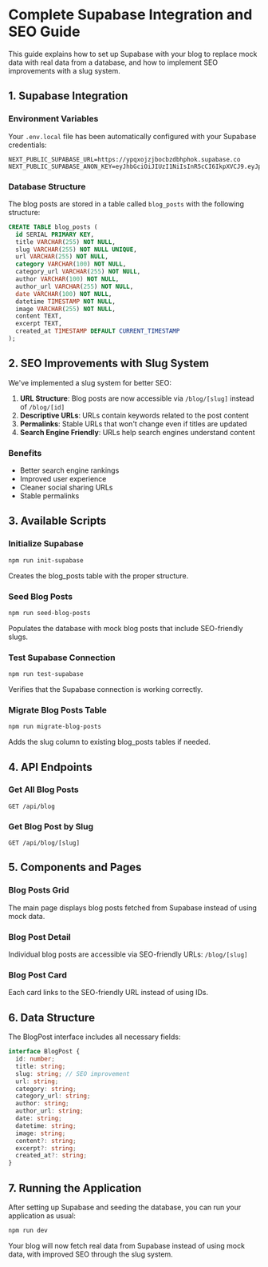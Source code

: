 # Complete Supabase Integration and SEO Guide

This guide explains how to set up Supabase with your blog to replace mock data with real data from a database, and how to implement SEO improvements with a slug system.

## 1. Supabase Integration

### Environment Variables

Your `.env.local` file has been automatically configured with your Supabase credentials:

```
NEXT_PUBLIC_SUPABASE_URL=https://ypqxojzjbocbzdbhphok.supabase.co
NEXT_PUBLIC_SUPABASE_ANON_KEY=eyJhbGciOiJIUzI1NiIsInR5cCI6IkpXVCJ9.eyJpc3MiOiJzdXBhYmFzZSIsInJlZiI6InlwcXhvanpqYm9jYnpkYmhwaG9rIiwicm9sZSI6ImFub24iLCJpYXQiOjE3NTcyNTUwMTUsImV4cCI6MjA3MjgzMTAxNX0.DYkTgwM4QTqXFldVPH2MLbQahUwuIrDyKMMNBZcoXnI
```

### Database Structure

The blog posts are stored in a table called `blog_posts` with the following structure:

```sql
CREATE TABLE blog_posts (
  id SERIAL PRIMARY KEY,
  title VARCHAR(255) NOT NULL,
  slug VARCHAR(255) NOT NULL UNIQUE,
  url VARCHAR(255) NOT NULL,
  category VARCHAR(100) NOT NULL,
  category_url VARCHAR(255) NOT NULL,
  author VARCHAR(100) NOT NULL,
  author_url VARCHAR(255) NOT NULL,
  date VARCHAR(100) NOT NULL,
  datetime TIMESTAMP NOT NULL,
  image VARCHAR(255) NOT NULL,
  content TEXT,
  excerpt TEXT,
  created_at TIMESTAMP DEFAULT CURRENT_TIMESTAMP
);
```

## 2. SEO Improvements with Slug System

We've implemented a slug system for better SEO:

1. **URL Structure**: Blog posts are now accessible via `/blog/[slug]` instead of `/blog/[id]`
2. **Descriptive URLs**: URLs contain keywords related to the post content
3. **Permalinks**: Stable URLs that won't change even if titles are updated
4. **Search Engine Friendly**: URLs help search engines understand content

### Benefits

- Better search engine rankings
- Improved user experience
- Cleaner social sharing URLs
- Stable permalinks

## 3. Available Scripts

### Initialize Supabase
```bash
npm run init-supabase
```
Creates the blog_posts table with the proper structure.

### Seed Blog Posts
```bash
npm run seed-blog-posts
```
Populates the database with mock blog posts that include SEO-friendly slugs.

### Test Supabase Connection
```bash
npm run test-supabase
```
Verifies that the Supabase connection is working correctly.

### Migrate Blog Posts Table
```bash
npm run migrate-blog-posts
```
Adds the slug column to existing blog_posts tables if needed.

## 4. API Endpoints

### Get All Blog Posts
```
GET /api/blog
```

### Get Blog Post by Slug
```
GET /api/blog/[slug]
```

## 5. Components and Pages

### Blog Posts Grid
The main page displays blog posts fetched from Supabase instead of using mock data.

### Blog Post Detail
Individual blog posts are accessible via SEO-friendly URLs: `/blog/[slug]`

### Blog Post Card
Each card links to the SEO-friendly URL instead of using IDs.

## 6. Data Structure

The BlogPost interface includes all necessary fields:

```typescript
interface BlogPost {
  id: number;
  title: string;
  slug: string; // SEO improvement
  url: string;
  category: string;
  category_url: string;
  author: string;
  author_url: string;
  date: string;
  datetime: string;
  image: string;
  content?: string;
  excerpt?: string;
  created_at?: string;
}
```

## 7. Running the Application

After setting up Supabase and seeding the database, you can run your application as usual:

```bash
npm run dev
```

Your blog will now fetch real data from Supabase instead of using mock data, with improved SEO through the slug system.
